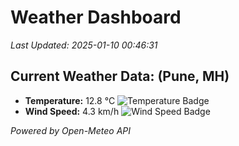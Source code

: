 
# Weather Dashboard

_Last Updated: 2025-01-10 00:46:31_

## Current Weather Data: (Pune, MH)
- **Temperature:** 12.8 °C ![Temperature Badge](https://img.shields.io/badge/Temperature-Low%20Temp-blue)
- **Wind Speed:** 4.3 km/h ![Wind Speed Badge](https://img.shields.io/badge/Wind%20Speed-Low%20Wind-blue)

*Powered by Open-Meteo API*
